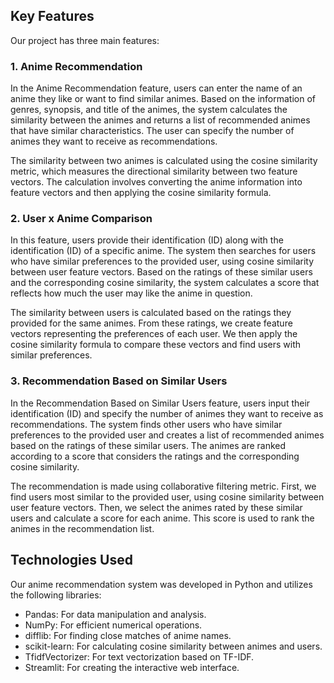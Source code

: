

## Key Features

Our project has three main features:

### 1. Anime Recommendation

In the Anime Recommendation feature, users can enter the name of an anime they like or want to find similar animes. Based on the information of genres, synopsis, and title of the animes, the system calculates the similarity between the animes and returns a list of recommended animes that have similar characteristics. The user can specify the number of animes they want to receive as recommendations.


The similarity between two animes is calculated using the cosine similarity metric, which measures the directional similarity between two feature vectors. The calculation involves converting the anime information into feature vectors and then applying the cosine similarity formula.

### 2. User x Anime Comparison

In this feature, users provide their identification (ID) along with the identification (ID) of a specific anime. The system then searches for users who have similar preferences to the provided user, using cosine similarity between user feature vectors. Based on the ratings of these similar users and the corresponding cosine similarity, the system calculates a score that reflects how much the user may like the anime in question.


The similarity between users is calculated based on the ratings they provided for the same animes. From these ratings, we create feature vectors representing the preferences of each user. We then apply the cosine similarity formula to compare these vectors and find users with similar preferences.

### 3. Recommendation Based on Similar Users

In the Recommendation Based on Similar Users feature, users input their identification (ID) and specify the number of animes they want to receive as recommendations. The system finds other users who have similar preferences to the provided user and creates a list of recommended animes based on the ratings of these similar users. The animes are ranked according to a score that considers the ratings and the corresponding cosine similarity.


The recommendation is made using collaborative filtering metric. First, we find users most similar to the provided user, using cosine similarity between user feature vectors. Then, we select the animes rated by these similar users and calculate a score for each anime. This score is used to rank the animes in the recommendation list.

## Technologies Used

Our anime recommendation system was developed in Python and utilizes the following libraries:

- Pandas: For data manipulation and analysis.
- NumPy: For efficient numerical operations.
- difflib: For finding close matches of anime names.
- scikit-learn: For calculating cosine similarity between animes and users.
- TfidfVectorizer: For text vectorization based on TF-IDF.
- Streamlit: For creating the interactive web interface.
